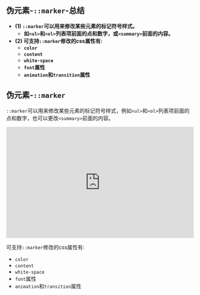 ## 伪元素-`::marker`-总结

- **(1) `::marker`可以用来修改某些元素的标记符号样式。**
  - **如`<ul>`和`<ol>`列表项前面的点和数字，或`<summary>`前面的内容。**
- **(2) 可支持`::marker`修改的css属性有:**
  - **`color`**
  - **`content`**
  - **`white-space`**
  - **`font`属性**
  - **`animation`和`transition`属性**

## 伪元素-`::marker`

`::marker`可以用来修改某些元素的标记符号样式，例如`<ul>`和`<ol>`列表项前面的点和数字，也可以更改`<summary>`前面的内容。

<iframe height="300" style="width: 100%;" scrolling="no" title="013 Pseudo-elements_04" src="https://codepen.io/AhCola/embed/zYwVqQL?default-tab=html%2Cresult" frameborder="no" loading="lazy" allowtransparency="true" allowfullscreen="true">
  See the Pen <a href="https://codepen.io/AhCola/pen/zYwVqQL">
  013 Pseudo-elements_04</a> by Pengfei Wang (<a href="https://codepen.io/AhCola">@AhCola</a>)
  on <a href="https://codepen.io">CodePen</a>.
</iframe>

可支持`::marker`修改的css属性有:

- `color`
- `content`
- `white-space`
- `font`属性
- `animation`和`transition`属性
